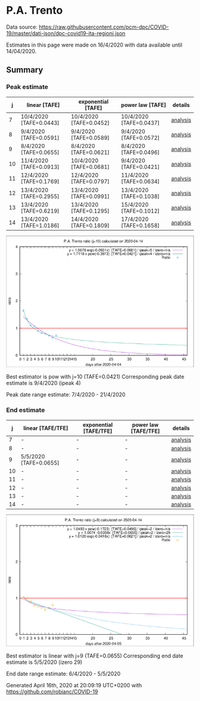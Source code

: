 # P.A. Trento


Data source: https://raw.githubusercontent.com/pcm-dpc/COVID-19/master/dati-json/dpc-covid19-ita-regioni.json

Estimates in this page were made on 16/4/2020 with data available until 14/04/2020.


## Summary 

### Peak estimate 
|j|linear [TAFE]|exponential [TAFE]|power law [TAFE]|details|
|---|----|-----------|---------|-------|
|7|10/4/2020 [TAFE=0.0443]|10/4/2020 [TAFE=0.0452]|10/4/2020 [TAFE=0.0437]|[analysis](COVID-19_p.a._trento_j7_2020-04-14.md)|
|8|9/4/2020 [TAFE=0.0591]|9/4/2020 [TAFE=0.0589]|9/4/2020 [TAFE=0.0572]|[analysis](COVID-19_p.a._trento_j8_2020-04-14.md)|
|9|8/4/2020 [TAFE=0.0655]|8/4/2020 [TAFE=0.0621]|8/4/2020 [TAFE=0.0496]|[analysis](COVID-19_p.a._trento_j9_2020-04-14.md)|
|10|11/4/2020 [TAFE=0.0913]|10/4/2020 [TAFE=0.0681]|9/4/2020 [TAFE=0.0421]|[analysis](COVID-19_p.a._trento_j10_2020-04-14.md)|
|11|12/4/2020 [TAFE=0.1769]|12/4/2020 [TAFE=0.0797]|11/4/2020 [TAFE=0.0634]|[analysis](COVID-19_p.a._trento_j11_2020-04-14.md)|
|12|13/4/2020 [TAFE=0.2955]|13/4/2020 [TAFE=0.0991]|13/4/2020 [TAFE=0.1038]|[analysis](COVID-19_p.a._trento_j12_2020-04-14.md)|
|13|13/4/2020 [TAFE=0.6219]|13/4/2020 [TAFE=0.1295]|15/4/2020 [TAFE=0.1012]|[analysis](COVID-19_p.a._trento_j13_2020-04-14.md)|
|14|13/4/2020 [TAFE=1.0186]|14/4/2020 [TAFE=0.1809]|17/4/2020 [TAFE=0.1658]|[analysis](COVID-19_p.a._trento_j14_2020-04-14.md)|

![best peak estimate](COVID-19_p.a._trento_j10_2020-04-14.png)

Best estimator is pow with j=10 (TAFE=0.0421)
Corresponding peak date estimate is 9/4/2020 (ipeak 4)


Peak date range estimate: 7/4/2020 - 21/4/2020

### End estimate 
|j|linear [TAFE/TFE]|exponential [TAFE/TFE]|power law [TAFE/TFE]|details|
|---|----|-----------|---------|-------|
|7|-|-|-|[analysis](COVID-19_p.a._trento_j7_2020-04-14.md)|
|8|-|-|-|[analysis](COVID-19_p.a._trento_j8_2020-04-14.md)|
|9|5/5/2020 [TAFE=0.0655]|-|-|[analysis](COVID-19_p.a._trento_j9_2020-04-14.md)|
|10|-|-|-|[analysis](COVID-19_p.a._trento_j10_2020-04-14.md)|
|11|-|-|-|[analysis](COVID-19_p.a._trento_j11_2020-04-14.md)|
|12|-|-|-|[analysis](COVID-19_p.a._trento_j12_2020-04-14.md)|
|13|-|-|-|[analysis](COVID-19_p.a._trento_j13_2020-04-14.md)|
|14|-|-|-|[analysis](COVID-19_p.a._trento_j14_2020-04-14.md)|

![best zero estimate](COVID-19_p.a._trento_j9_2020-04-14.png)

Best estimator is linear with j=9 (TAFE=0.0655)
Corresponding end date estimate is 5/5/2020 (izero 29)


End date range estimate: 6/4/2020 - 5/5/2020

Generated April 16th, 2020 at 20:09:19 UTC+0200 with https://github.com/robianc/COVID-19
